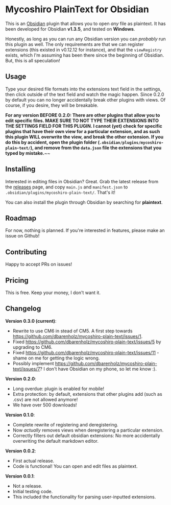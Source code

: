 # Mycoshiro PlainText for Obsidian

This is an [Obsidian](https://obsidian.md) plugin that allows you to open _any_ file as plaintext.
It has been developed for Obsidian **v1.3.5**, and tested on **Windows**.

Honestly, as long as you can run any Obsidian version you can _probably_ run this plugin as well.
The only requirements are that we can register extensions (this existed in v0.12.12 for instance), and that the `viewRegistry` exists, which I'm assuming has been there since the beginning of Obsidian.
But, this is all speculation!

## Usage

Type your desired file formats into the extensions text field in the settings, then click outside of the text field and watch the magic happen.
Since 0.2.0 by default you can no longer accidentally break other plugins with views. Of course, if you desire, they will be breakable.

**For any version BEFORE 0.2.0: There are other plugins that allow you to edit specific files. MAKE SURE TO NOT TYPE THEIR EXTENSIONS INTO THE SETTINGS FIELD FOR THIS PLUGIN. I cannot (yet) check for specific plugins that have their own view for a particular extension, and as such this plugin WILL overwrite the view, and break the other extension. If you do this by accident, open the plugin folder (`.obsidian/plugins/mycoshiro-plain-text/`), and remove from the `data.json` file the extensions that you typed by mistake.**~~

## Installing

Interested in editing files in Obsidian? Great.
Grab the latest release from the [releases](https://github.com/dbarenholz/mycoshiro-plain-text/releases) page, and copy `main.js` and `manifest.json` to `.obsidian/plugins/mycoshiro-plain-text/`. That's it!

You can also install the plugin through Obsidian by searching for **plaintext**.

## Roadmap

For now, nothing is planned. If you're interested in features, please make an issue on Github!

## Contributing

Happy to accept PRs on issues!

## Pricing

This is free. Keep your money, I don't want it.

## Changelog

**Version 0.3.0 (current)**:

- Rewrite to use CM6 in stead of CM5. A first step towards <https://github.com/dbarenholz/mycoshiro-plain-text/issues/1>.
- Fixed <https://github.com/dbarenholz/mycoshiro-plain-text/issues/5> by upgrading to CM6.
- Fixed <https://github.com/dbarenholz/mycoshiro-plain-text/issues/11> - shame on me for getting the logic wrong.
- Possibly implement <https://github.com/dbarenholz/mycoshiro-plain-text/issues/7>? I don't have Obsidian on my phone, so let me know :).

**Version 0.2.0**:

- Long overdue: plugin is enabled for mobile!
- Extra protection: by default, extensions that other plugins add (such as .csv) are not allowed anymore!
- We have over 500 downloads!

**Version 0.1.0**:

- Complete rewrite of registering and deregistering.
- Now _actually_ removes views when deregistering a particular extension.
- Correctly filters out default obsidian extensions: No more accidentally overwriting the default markdown editor.

**Version 0.0.2**:

- First actual release.
- Code is functional! You can open and edit files as plaintext.

**Version 0.0.1**:

- Not a release.
- Initial testing code.
- This included the functionality for parsing user-inputted extensions.
